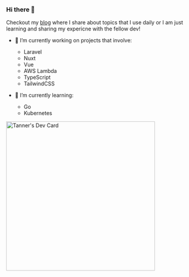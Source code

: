 ### Hi there 👋

Checkout my [blog](https://tannercampbell.com) where I share about topics that I use daily or I am just learning and sharing my expericne with the fellow dev!

- 🔭 I’m currently working on projects that involve:
  - Laravel
  - Nuxt
  - Vue
  - AWS Lambda
  - TypeScript
  - TailwindCSS

- 🌱 I’m currently learning:
  - Go
  - Kubernetes

<!--
**tcampbPPU/tcampbPPU** is a ✨ _special_ ✨ repository because its `README.md` (this file) appears on your GitHub profile.

Here are some ideas to get you started:

- 🔭 I’m currently working on ...
- 🌱 I’m currently learning ...
- 🤔 I’m looking for help with ...
- 💬 Ask me about ...
- 📫 How to reach me: ...
- 😄 Pronouns: ...
- ⚡ Fun fact: ...
-->

<a href="https://app.daily.dev/tcamp"><img src="https://api.daily.dev/devcards/58bf24fdb2774c8788c1ad9cc67ed0f2.png?r=fwe" width="400" alt="Tanner's Dev Card"/></a>
